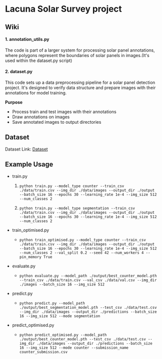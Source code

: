 # Lacuna Solar Survey project

## Wiki
#### 1. annotation_utils.py
The code is part of a larger system for processing solar panel annotations, where polygons represent the boundaries of solar panels in images.(It's used within the dataset.py script)

#### 2. dataset.py
This code sets up a data preprocessing pipeline for a solar panel detection project. It's designed to verify data structure and prepare images with their annotations for model training.

**Purpose**
- Process train and test images with their annotations
- Draw annotations on images
- Save annotated images to output directories


## Dataset
Dataset Link: [Dataset](https://www.kaggle.com/datasets/kimp1995/lacuna-solar-survey-challenge/data)

## Example Usage
- train.py 
  1. ``python train.py --model_type counter --train_csv ./data/train.csv --img_dir ./data/images --output_dir ./output --batch_size 16 --epochs 30 --learning_rate 1e-4 --img_size 512 --num_classes 2``

  2. ``python train.py --model_type segmentation --train_csv ./data/train.csv --img_dir ./data/images --output_dir ./output --batch_size 16 --epochs 30 --learning_rate 1e-4 --img_size 512 --num_classes 2``

- train_optimised.py
  - ``python train_optimised.py --model_type counter --train_csv ./data/train.csv --img_dir ./data/images --output_dir ./output --batch_size 16 --epochs 30 --learning_rate 1e-4 --img_size 512 --num_classes 2 --val_split 0.2 --seed 42 --num_workers 4 --pin_memory True``

- evaluate.py
  - ``python evaluate.py --model_path ./output/best_counter_model.pth --train_csv ./data/train.csv --val_csv ./data/val.csv --img_dir ./images --batch_size 16 --img_size 512``

- predict.py
  - ``python predict.py --model_path ./output/best_segmentation_model.pth --test_csv ./data/test.csv --img_dir ./data/images --output_dir ./predictions --batch_size 16 --img_size 512 --mode segmentation``

- predict_optimised.py
  - ``python predict_optimised.py --model_path ./output/best_counter_model.pth --test_csv ./data/test.csv --img_dir ./data/images --output_dir ./predictions --batch_size 16 --img_size 512 --mode counter --submission_name counter_submission.csv``